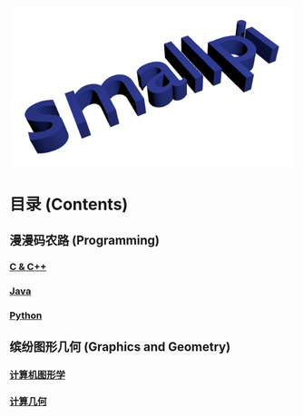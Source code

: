 ![smallpi](./images/smallpi.png)

# 目录 (Contents)

## 漫漫码农路 (Programming)

### [C & C++](./programming/c_contents.md)

### [Java](./programming/java_contents.md)

### [Python](./programming/python_contents.md)
	
	
	
	

## 缤纷图形几何 (Graphics and Geometry)


### [计算机图形学](./gra_and_geo/comupter_geometry_contents.md)

### [计算几何](./gra_and_geo/computational_geometry_contents.md)
